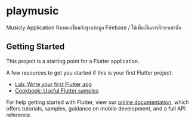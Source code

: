 # playmusic

Musicly Application ฟังเพลงเชื่อมกับฐานข้อมูล Firebase / ใช้เพื่อเป็นการศึกษาเท่านั้น

## Getting Started

This project is a starting point for a Flutter application.

A few resources to get you started if this is your first Flutter project:

- [Lab: Write your first Flutter app](https://flutter.dev/docs/get-started/codelab)
- [Cookbook: Useful Flutter samples](https://flutter.dev/docs/cookbook)

For help getting started with Flutter, view our
[online documentation](https://flutter.dev/docs), which offers tutorials,
samples, guidance on mobile development, and a full API reference.
